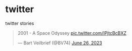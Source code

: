 # twitter
twitter stories


<blockquote class="twitter-tweet"><p lang="en" dir="ltr">2001 - A Space Odyssey <a href="https://t.co/IPjtcBcBXZ">pic.twitter.com/IPjtcBcBXZ</a></p>&mdash; Bart Veilbrief (@BV74) <a href="https://twitter.com/BV74/status/1673348918560669697?ref_src=twsrc%5Etfw">June 26, 2023</a></blockquote> <script async src="https://platform.twitter.com/widgets.js" charset="utf-8"></script> 
